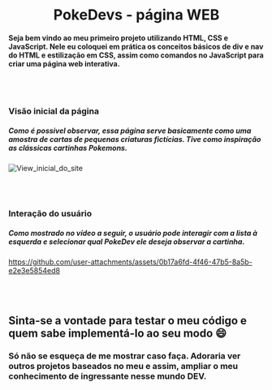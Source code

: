 <h1 align="center"> PokeDevs - página WEB </h1>

<h4> Seja bem vindo ao meu primeiro projeto utilizando HTML, CSS e JavaScript. Nele eu coloquei em prática os conceitos básicos de div e nav do HTML e estilização em CSS, assim como comandos no JavaScript para criar uma página web interativa. </h4>

<br></br>
<h3>Visão inicial da página</h3>
<h5>Como é possivel observar, essa página serve basicamente como uma amostra de cartas de pequenas criaturas fictícias. Tive como inspiração as clássicas cartinhas Pokemons.</h5> 

![View_inicial_do_site](https://github.com/user-attachments/assets/407f65eb-a5a2-4976-a8d4-e2d085550e01)

<br></br>
<h3>Interação do usuário</h3>
<h5>Como mostrado no vídeo a seguir, o usuário pode interagir com a lista à esquerda e selecionar qual PokeDev ele deseja observar a cartinha.</h5>

https://github.com/user-attachments/assets/0b17a6fd-4f46-47b5-8a5b-e2e3e5854ed8

<br></br>
<h2>Sinta-se a vontade para testar o meu código e quem sabe implementá-lo ao seu modo 😄
</h2>
<h3>Só não se esqueça de me mostrar caso faça. Adoraria ver outros projetos baseados no meu e assim, ampliar o meu conhecimento de ingressante nesse mundo DEV.</h3>

